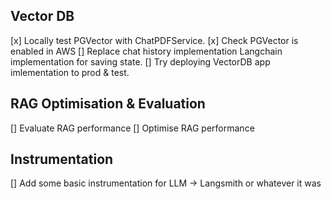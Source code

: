 
## Vector DB
[x] Locally test PGVector with ChatPDFService.
[x] Check PGVector is enabled in AWS
[] Replace chat history implementation Langchain implementation for saving state. 
[] Try deploying VectorDB app imlementation to prod & test.


## RAG Optimisation & Evaluation 
[] Evaluate RAG performance 
[] Optimise RAG performance 


## Instrumentation
[] Add some basic instrumentation for LLM -> Langsmith or whatever it was 

